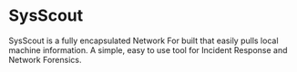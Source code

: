 # SysScout
SysScout is a fully encapsulated Network For built that easily pulls local machine information.  A simple, easy to use tool for Incident Response and Network Forensics. 

